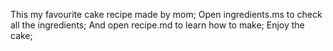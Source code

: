 This my favourite cake recipe made by mom;
Open ingredients.ms to check all the ingredients;
And open recipe.md to learn how to make;
Enjoy the cake;